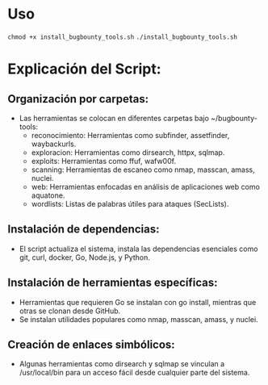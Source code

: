 
# Uso
`chmod +x install_bugbounty_tools.sh`
`./install_bugbounty_tools.sh`

# Explicación del Script:

## Organización por carpetas:
- Las herramientas se colocan en diferentes carpetas bajo ~/bugbounty-tools:
   - reconocimiento: Herramientas como subfinder, assetfinder, waybackurls.
   - exploracion: Herramientas como dirsearch, httpx, sqlmap.
   - exploits: Herramientas como ffuf, wafw00f.
   - scanning: Herramientas de escaneo como nmap, masscan, amass, nuclei.
   - web: Herramientas enfocadas en análisis de aplicaciones web como aquatone.
   - wordlists: Listas de palabras útiles para ataques (SecLists).
## Instalación de dependencias:
- El script actualiza el sistema, instala las dependencias esenciales como git, curl, docker, Go, Node.js, y Python.
## Instalación de herramientas específicas:
   - Herramientas que requieren Go se instalan con go install, mientras que otras se clonan desde GitHub.
   - Se instalan utilidades populares como nmap, masscan, amass, y nuclei.
## Creación de enlaces simbólicos:
- Algunas herramientas como dirsearch y sqlmap se vinculan a /usr/local/bin para un acceso fácil desde cualquier parte del sistema.

 
